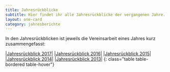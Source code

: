 ```yaml
---
title: Jahresrückblicke
subtitle: Hier findet ihr alle Jahresrückblicke der vergangenen Jahre.
layout: one-card
category: jahresberichte
---
```

In den Jahresrückblicken ist jeweils die Vereinsarbeit eines Jahres kurz zusammengefasst:

|[Jahresrückblick 2017](dokumente/jahresrueckblick_2017.pdf)|
|[Jahresrückblick 2016](dokumente/jahresrueckblick_2016.pdf)|
|[Jahresrückblick 2015](dokumente/jahresrueckblick_2015.pdf)|
|[Jahresrückblick 2014](dokumente/jahresrueckblick_2014.pdf)|
|[Jahresrückblick 2013](dokumente/jahresrueckblick_2013.pdf)|
{: class="table table-bordered table-hover"}
